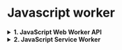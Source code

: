 # Javascript worker
<details>
<summary><strong>1. JavaScript Web Worker API</strong></summary>

### 1. Web Worker là gì?

* JavaScript **chạy đơn luồng**, nghĩa là nếu thực hiện **tác vụ nặng trên main thread**, giao diện web có thể bị **đơ**.
* **Web Worker** là cơ chế cho phép **chạy JavaScript ở background** mà không ảnh hưởng tới giao diện chính.
* Worker và main thread giao tiếp bằng **message**, thông qua `postMessage()` và `onmessage`.

**Lợi ích:** làm trang web mượt mà hơn khi xử lý các tác vụ nặng.

---

### 2. Kiểm tra trình duyệt hỗ trợ Web Worker

```js
if (typeof Worker !== "undefined") {
  console.log("Hỗ trợ Web Worker");
} else {
  console.log("Không hỗ trợ Web Worker");
}
```

---

### 3. Tạo file JavaScript cho Worker

`web_worker.js`

```js
for (var i = 0; i < 10000000000; i++) {
  if (i % 1000000000 === 0) postMessage(i);
}

self.onmessage = function(msg) {
  // Xử lý message từ main thread
};
```

---

### 4. Khởi tạo Web Worker

```js
var w;

function startWorker() {
  if (typeof Worker !== "undefined") {
    if (typeof w === "undefined") {
      w = new Worker("web_worker.js");
    }

    w.onmessage = function(event) {
      console.log("Message from worker:", event.data);
    };

    w.onerror = function(err) {
      console.error("Worker error:", err);
    };
  } else {
    console.log("Trình duyệt không hỗ trợ Web Worker");
  }
}
```

* **`Worker.onmessage`**: nhận message từ worker.
* **`Worker.onerror`**: nhận lỗi từ worker.

---

### 5. Dừng Web Worker

```js
w.terminate(); // Ngừng worker
```

---

### 6. Giao tiếp giữa main thread và worker

#### a) `postMessage()` với dữ liệu thông thường

* **Main thread gửi:**

```js
myWorker.postMessage({ cmd: "start", msg: "hello" });
```

* **Worker nhận:**

```js
self.onmessage = function(event) {
  console.log(event.data.cmd, event.data.msg);
  if(event.data.cmd === "start") {
    // xử lý task
    postMessage({ cmd: "resp", msg: "done" });
  }
};
```

**Nhược điểm:** dữ liệu lớn được **copy**, tốn bộ nhớ.

---

#### b) Sử dụng **Transferable Object**

* Dữ liệu được **chuyển quyền sở hữu**, không copy → tiết kiệm bộ nhớ.

**Main thread:**

```js
var arrBuf = new ArrayBuffer(1000);

myWorker.postMessage({ buf: arrBuf }, [arrBuf]);

console.log(arrBuf.byteLength); // 0 sau khi transfer
```

**Worker:**

```js
self.onmessage = function(event) {
  console.log(event.data.buf.byteLength); // 1000
};
```

* Transferable Object phổ biến: `ArrayBuffer`, `MessagePort`.

---

### 7. Lưu ý

* Message được xử lý **tuần tự**, theo thứ tự gửi.
* Worker có thể **tự đóng** bằng `self.close()`.
* Sử dụng Worker cho các **tác vụ nặng, tính toán lớn**, tránh làm UI đơ.

---

### 8. Tham khảo

* [HTML5 Web Worker](https://developer.mozilla.org/en-US/docs/Web/API/Web_Workers_API/Using_web_workers)
* [Using Web Worker](https://developer.mozilla.org/en-US/docs/Web/API/Web_Workers_API/Using_web_workers)
* [Web Worker Transferable Objects](https://developer.mozilla.org/en-US/docs/Web/API/Transferable)

</details>
<details>
<summary><strong>2. JavaScript Service Worker</strong></summary>

### 1. Service Worker là gì?

* Là một **script chạy ở background**, tách khỏi trang web.
* Không liên kết với một trang cụ thể, **không truy cập DOM**, có thể **dừng khi không cần** và **chỉ chạy khi cần thiết**.
* Chỉ hoạt động trên **HTTPS**.

**Tính năng chính:**

* Giúp **trang web chạy nhanh hơn** và có thể **offline**.
* Xử lý các tác vụ **background**: push notifications, background sync.

---

### 2. Đăng ký Service Worker

**Cấu trúc tệp:**

```
index.html
service_worker.js
main.js
style.css
```

**main.js**

```js
if ("serviceWorker" in navigator) {
  navigator.serviceWorker
    .register("service_worker.js")
    .then(reg => console.log("Registered service worker"))
    .catch(err => console.log("Register failed", err));
}
```

**Lưu ý:**

* File `service_worker.js` quyết định URL mà nó quản lý.
* `.register()` trả về **Promise**.
* Trang web phải **HTTPS** và **same origin**.

---

### 3. Install Service Worker

**service\_worker.js**

```js
const PRECACHE = "my-precache-v1";
const RUNTIME = "my-runtime";
const PRECACHE_URLS = [
  "index.html",
  "./",
  "style.css",
  "main.js"
];

self.addEventListener("install", event => {
  event.waitUntil(
    caches.open(PRECACHE)
      .then(cache => cache.addAll(PRECACHE_URLS))
      .then(self.skipWaiting())
  );
});
```

* Mục đích: lưu **resources cần thiết** vào cache.
* `self.skipWaiting()`: dừng install và chuyển sang bước activate.

---

### 4. Activate Service Worker

```js
self.addEventListener("activate", event => {
  const currentCaches = [PRECACHE, RUNTIME];
  event.waitUntil(
    caches.keys()
      .then(cacheNames => cacheNames.filter(cacheName => !currentCaches.includes(cacheName)))
      .then(cachesToDelete => Promise.all(cachesToDelete.map(cacheToDelete => caches.delete(cacheToDelete))))
      .then(() => self.clients.claim())
  );
});
```

* Xóa **cache cũ** và giữ cache mới.
* `self.clients.claim()`: kích hoạt Service Worker ngay lập tức.

**Cập nhật resources mới:**

* Thay đổi tên PRECACHE → Service Worker sẽ xóa cache cũ.

---

### 5. Fetch Handler

```js
self.addEventListener("fetch", event => {
  if (event.request.url.startsWith(self.location.origin)) {
    event.respondWith(
      caches.match(event.request).then(cachedResponse => {
        if (cachedResponse) return cachedResponse;

        return caches.open(RUNTIME).then(cache =>
          fetch(event.request).then(response => {
            cache.put(event.request, response.clone());
            return response;
          })
        );
      })
    );
  }
});
```

**Ý nghĩa:**

1. Bỏ qua request **cross-origin**.
2. Nếu có **cache**, trả về ngay.
3. Nếu không, fetch từ server, lưu vào **RUNTIME cache**, rồi trả về.

* Service Worker đảm nhận **offline resources** và **định tuyến requests**.

---

### 6. Tổng kết

* **Install & Activate** → lưu resources vào cache.
* **Fetch** → định tuyến và phục vụ offline.
* Service Worker giúp web **nhanh hơn**, **offline**, và **background tasks**.

---

### 7. Tham khảo

* [Service Worker API](https://developer.mozilla.org/en-US/docs/Web/API/Service_Worker_API)
* [Using Service Workers](https://developers.google.com/web/fundamentals/primers/service-workers)
* [Service Workers: an Introduction](https://developers.google.com/web/ilt/pwa/introduction-to-service-worker)

### 8. Câu hỏi 

## **1. Service Worker là gì?**

* **Service Worker (SW)** là một file JavaScript chạy **tách biệt khỏi main thread** của trình duyệt.
* Nó **không can thiệp trực tiếp vào DOM** nhưng có thể lắng nghe các sự kiện mạng (fetch), push notification, background sync,...
* Nhiệm vụ chính:

  1. **Cache dữ liệu & offline** → giúp ứng dụng chạy được khi không có Internet.
  2. **Intercept request** → kiểm soát mạng, có thể trả về dữ liệu cache hoặc fetch từ server.
  3. **Background task** → nhận notification, sync dữ liệu ngầm.

**Lưu ý:** SW chỉ chạy trên **HTTPS** (trừ localhost), vì nó cần bảo mật.

---

## **2. Vòng đời của Service Worker**

Vòng đời của Service Worker khá khác so với JavaScript thông thường, bao gồm **4 giai đoạn chính**: **Register → Install → Activate → Fetch/Idle**.

### **2.1. Register (Đăng ký)**

* SW được **khởi tạo từ web app** bằng `navigator.serviceWorker.register('/sw.js')`.
* Trình duyệt sẽ **tải file SW** và chuẩn bị cài đặt.
* Ví dụ:

```javascript
if ('serviceWorker' in navigator) {
  navigator.serviceWorker.register('/sw.js')
    .then(reg => console.log('Service Worker registered', reg))
    .catch(err => console.log('SW registration failed', err));
}
```

---

### **2.2. Install (Cài đặt)**

* Khi SW được tải, nó bước vào giai đoạn **install**.
* Thường dùng để **cache các tài nguyên tĩnh** (HTML, CSS, JS, images,...)
* Nếu install thất bại (ví dụ cache bị lỗi), SW sẽ không được kích hoạt.
* Ví dụ trong `sw.js`:

```javascript
self.addEventListener('install', event => {
  console.log('Service Worker installing...');
  event.waitUntil(
    caches.open('v1').then(cache => {
      return cache.addAll([
        '/',
        '/index.html',
        '/styles.css',
        '/app.js'
      ]);
    })
  );
});
```

> `event.waitUntil()`: giữ SW ở trạng thái install cho đến khi promise hoàn tất.

---

### **2.3. Activate (Kích hoạt)**

* Sau khi install thành công, SW bước vào **activate**.
* Giai đoạn này thường dùng để **dọn dẹp cache cũ**, chuẩn bị SW mới quản lý ứng dụng.
* Ví dụ:

```javascript
self.addEventListener('activate', event => {
  console.log('Service Worker activated');
  event.waitUntil(
    caches.keys().then(keys => {
      return Promise.all(
        keys.filter(key => key !== 'v1')
            .map(key => caches.delete(key))
      );
    })
  );
});
```

---

### **2.4. Fetch (Chặn request)**

* SW giờ đã **hoạt động và quản lý mạng**.
* Bất kỳ request từ web page (HTML, API, images...) đều đi qua SW.
* Tại đây có thể trả về dữ liệu từ cache hoặc fetch từ network.
* Ví dụ cache-first strategy:

```javascript
self.addEventListener('fetch', event => {
  event.respondWith(
    caches.match(event.request).then(response => {
      return response || fetch(event.request);
    })
  );
});
```

---

### **Tóm tắt vòng đời**

| Giai đoạn      | Mục đích chính                                   |
| -------------- | ------------------------------------------------ |
| **Register**   | Đăng ký SW với trình duyệt                       |
| **Install**    | Cache tài nguyên tĩnh, chuẩn bị offline          |
| **Activate**   | Xóa cache cũ, chuẩn bị SW mới                    |
| **Fetch/Idle** | Chặn request, trả dữ liệu offline, nhận push,... |

---

💡 **Lưu ý quan trọng:**

1. SW **chỉ chạy khi trang được load lần đầu**, không tự động chạy trên tất cả tab.
2. SW **lưu trữ lâu dài**, trình duyệt quản lý version. Khi SW mới xuất hiện, trình duyệt sẽ **install nhưng chưa activate** nếu còn tab cũ đang dùng SW cũ.
3. SW **không có quyền DOM**, nên chỉ thao tác cache, fetch, push, sync,...




</details>
